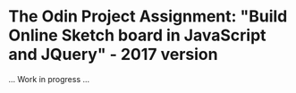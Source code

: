 # The Odin Project Assignment: "Build Online Sketch board in JavaScript and JQuery" - 2017 version

... Work in progress ...


